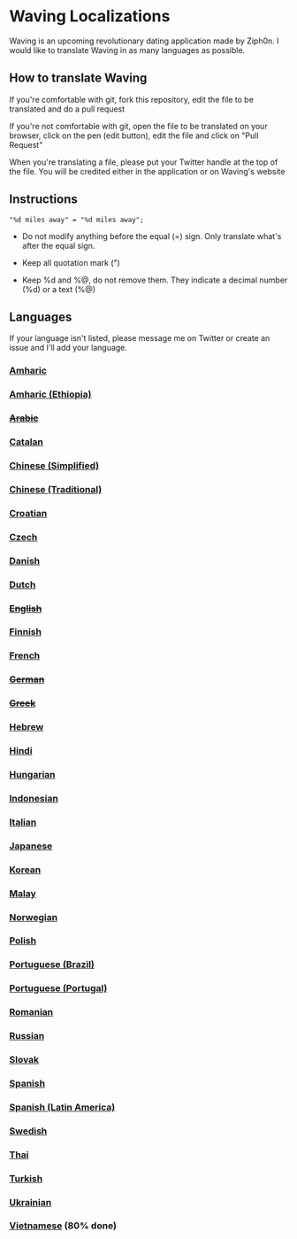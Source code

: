 # Waving Localizations

Waving is an upcoming revolutionary dating application made by Ziph0n. I would like to translate Waving in as many languages as possible.

## How to translate Waving

If you're comfortable with git, fork this repository, edit the file to be translated and do a pull request

If you're not comfortable with git, open the file to be translated on your browser, click on the pen (edit button), edit the file and click on "Pull Request"

When you're translating a file, please put your Twitter handle at the top of the file. You will be credited either in the application or on Waving's website

## Instructions

`"%d miles away" = "%d miles away";`

* Do not modify anything before the equal (=) sign. Only translate what's after the equal sign.

* Keep all quotation mark (")

* Keep %d and %@, do not remove them. They indicate a decimal number (%d) or a text (%@)

## Languages

If your language isn't listed, please message me on Twitter or create an issue and I'll add your language.

### [Amharic](am.lproj)
### [Amharic (Ethiopia)](am-ET.lproj)
### ~~[Arabic](ar.lproj)~~
### [Catalan](ca.lproj)
### [Chinese (Simplified)](zh-Hans.lproj)
### [Chinese (Traditional)](zh-Hant.lproj)
### [Croatian](hr.lproj)
### [Czech](cs.lproj)
### [Danish](da.lproj)
### [Dutch](nl.lproj)
### ~~[English](en.lproj)~~
### [Finnish](fi.lproj)
### [French](fr.lproj)
### ~~[German](de.lproj)~~
### ~~[Greek](el.lproj)~~
### [Hebrew](he.lproj)
### [Hindi](hi.lproj)
### [Hungarian](hu.lproj)
### [Indonesian](id.lproj)
### [Italian](it.lproj)
### [Japanese](ja.lproj)
### [Korean](ko.lproj)
### [Malay](ms.lproj)
### [Norwegian](nb.lproj)
### [Polish](pl.lproj)
### [Portuguese (Brazil)](pt-BR.lproj)
### [Portuguese (Portugal)](pt-PT.lproj)
### [Romanian](ro.lproj)
### [Russian](ru.lproj)
### [Slovak](sk.lproj)
### [Spanish](es.lproj)
### [Spanish (Latin America)](es-419.lproj)
### [Swedish](sv.lproj)
### [Thai](th.lproj)
### [Turkish](tr.lproj)
### [Ukrainian](uk.lproj)
### [Vietnamese](vi.lproj) (80% done)
